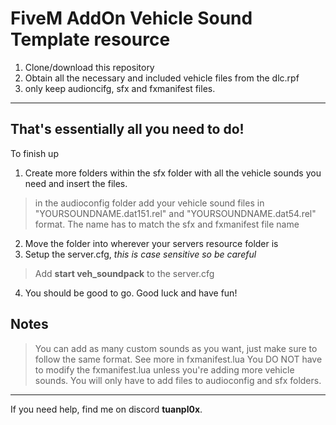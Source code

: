 # FiveM AddOn Vehicle Sound Template resource

1. Clone/download this repository
2. Obtain all the necessary and included vehicle files from the dlc.rpf
3. only keep audioncifg, sfx and fxmanifest files.
____

## That's essentially all you need to do!
To finish up

1. Create more folders within the sfx folder with all the vehicle sounds you need and insert the files.
> in the audioconfig folder add your vehicle sound files in "YOURSOUNDNAME.dat151.rel" and "YOURSOUNDNAME.dat54.rel" format. The name has to match the sfx and fxmanifest file name
2. Move the folder into wherever your servers resource folder is
3. Setup the server.cfg, *this is case sensitive so be careful*
> Add **start veh_soundpack** to the server.cfg
4. You should be good to go. Good luck and have fun!

## Notes
> You can add as many custom sounds as you want, just make sure to follow the same format. See more in fxmanifest.lua
> You DO NOT have to modify the fxmanifest.lua unless you're adding more vehicle sounds. You will only have to add files to audioconfig and sfx folders.
____
If you need help, find me on discord **tuanpl0x**.